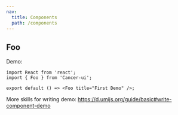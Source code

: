 ```yaml
---
nav:
  title: Components
  path: /components
---
```


## Foo

Demo:

```tsx
import React from 'react';
import { Foo } from 'Cancer-ui';

export default () => <Foo title="First Demo" />;
```

More skills for writing demo: https://d.umijs.org/guide/basic#write-component-demo
